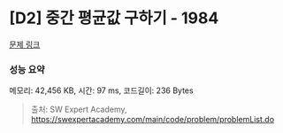 # [D2] 중간 평균값 구하기 - 1984 

[문제 링크](https://swexpertacademy.com/main/code/problem/problemDetail.do?contestProbId=AV5Pw_-KAdcDFAUq) 

### 성능 요약

메모리: 42,456 KB, 시간: 97 ms, 코드길이: 236 Bytes



> 출처: SW Expert Academy, https://swexpertacademy.com/main/code/problem/problemList.do
